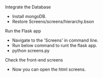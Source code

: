 Integrate the Database
- Install mongoDB.
- Restore Screens/screens/hierarchy.bson

Run the Flask app
- Navigate to the 'Screens' in command line.
- Run below command to runt the flask app.
- python screens.py

Check the front-end screens
- Now you can open the html screens.
